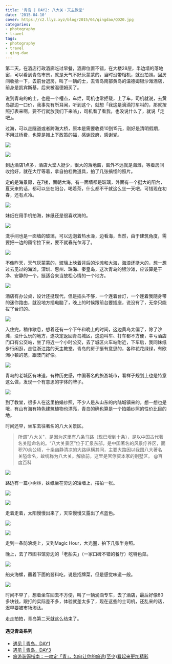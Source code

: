 ```yaml
---
title: '青岛 | DAY2: 八大关・天主教堂'
date: '2015-04-10'
cover: https://c2.llyz.xyz/blog/2015/04/qingdao/QD20.jpg
categories:
- photography
- travel
tags:
- photography
- travel
- qing-dao
---
```


第二天，在酒店行政酒廊吃过早餐，酒廊位置不错，在大楼28层，半边墙的落地窗，可以看到青岛市景，就是天气不好灰蒙蒙的，当时没带相机，就没拍照。回房间收拾一下，去前台退房，叫了一辆的士，去青岛南部黄岛的温德姆银沙滩酒店，前身是凯宾斯基，后来被温德姆买了。

说到青岛的的士，也是一个槽点，车烂，司机也常拒载，上了车，司机就说，去黄岛那边一口价，我事先有所耳闻，听到这个，就想「我这是滴滴打车叫的，那就按照打表来啊，要不行就放我们下来咯」，司机看了看我，也没说什么了，就说「走吧」。

过海，可以走隧道或者跨海大桥，原本是需要收费10到15元，刚好是清明假期，不用过桥费，也算是摊上下政策的福，感谢政府，感谢党。

![](https://c2.llyz.xyz/blog/2015/04/qingdao/QD8.jpg)

![](https://c2.llyz.xyz/blog/2015/04/qingdao/QD9.jpg)

到达酒店1点多，酒店大堂人挺少，很大的落地窗，窗外不远就是海滩，等着房间收拾好，就在大厅等着，拿自拍杠做道具，拍了几张搞怪的照片。

定的是海景房，在7楼，面朝大海，有一面墙都是玻璃，外面有一个挺大的阳台，夏天来的话，都可以坐在阳台，喝着茶，什么都不干就这么坐一天吧，可惜现在初春，还有点冷。

![](https://c2.llyz.xyz/blog/2015/04/qingdao/QD10.jpg)

妹纸在用手机拍海，妹纸还是很喜欢海的。

![](https://c2.llyz.xyz/blog/2015/04/qingdao/QD11.jpg)

洗手间也是一面墙的玻璃，可以边泡着热水澡，边看海，当然，由于建筑角度，需要把一边的窗帘拉下来，要不就春光乍泻了。

![](https://c2.llyz.xyz/blog/2015/04/qingdao/QD12.jpg)

不像昨天，天气灰蒙蒙的，玻璃上映着背后的沙滩和大海，海浪还挺大的，想一想过去见过的海滩，深圳、惠州、珠海、秦皇岛，这次青岛的银沙滩，应该算是干净、安静的一个，挺适合来当放松心情的一个地方。

![](https://c2.llyz.xyz/blog/2015/04/qingdao/QD13.jpg)

酒店有办公桌，设计还挺现代，但是插头不够，一个连着台灯，一个连着我随身带的迷你路由，就没地方插电脑了，晚上的时候跟前台要插座，说没有了，无奈只能拔了台灯的。

![](https://c2.llyz.xyz/blog/2015/04/qingdao/QD14.jpg)

入住完，稍作歇息，想着还有一个下午和晚上的时间，这边黄岛太偏了，除了沙滩，没什么玩的地方，遂决定返回青岛城区，这边叫车、打车都不方便，幸亏酒店门口有公交站，坐了将近一个小时公交，去了城区火车站附近，下车后，我同妹纸步行闲逛，走往浙江路的天主教堂。青岛的房子挺有意思的，各种花花绿绿，有欧洲小镇的范，跟澳门好像。

![](https://c2.llyz.xyz/blog/2015/04/qingdao/QD15.jpg)

青岛的老城区有味道，有种历史感，中国著名的旅游城市，看样子规划上也是特意这么做，发现一个有意思的字体的牌子。

![](https://c2.llyz.xyz/blog/2015/04/qingdao/QD43.jpg)

到了教堂，很多人在这里拍婚纱照，不少人是从山东的内陆城镇来的，想一想也是哦，有山有海有特色建筑植物也漂亮，青岛的确也算是一个拍婚纱照的性价比目的地。

时间还早，坐车去往著名的八大关景区。

> 所谓"八大关"，是因为这里有八条马路（现已增到十条），是以中国古代著名关隘命名的。“八大关景区”位于汇泉东部，是中国著名的风景疗养区，面积70余公顷，十条幽静清凉的大路纵横其间，主要大路因以我国八大著名关隘命名，故统称为八大关。解放前，这里是官僚资本家的别墅区。 @百度百科

![](https://c2.llyz.xyz/blog/2015/04/qingdao/QD16.jpg)

路边有一篇小树林，妹纸坐在旁边的矮墙上，摆拍一张。

![](https://c2.llyz.xyz/blog/2015/04/qingdao/QD18.jpg)

![](https://c2.llyz.xyz/blog/2015/04/qingdao/QD19.jpg)

走着走着，太阳慢慢出来了，天空慢慢又露出了点蓝色。

![](https://c2.llyz.xyz/blog/2015/04/qingdao/QD20.jpg)

![](https://c2.llyz.xyz/blog/2015/04/qingdao/QD44.jpg)

走到一条防浪堤上，又到Magic Hour，大光圈，拍下几张半身照。

晚上，去了市图书馆旁边的「老船夫」（一家口碑不错的餐厅）吃特色菜。

![](https://c2.llyz.xyz/blog/2015/04/qingdao/fd4.jpg)

船夫海螺，蘸着下面的酱料吃，说是招牌菜，但是感觉味道一般。

![](https://c2.llyz.xyz/blog/2015/04/qingdao/QD45.jpg)

时间不早了，想着坐车回去不方便，叫了一辆滴滴专车，去了酒店，最后好像80多块钱，跟打的实际差不多，体验就差太多了，现在这些的士司机，还乱来的话，迟早要被市场淘汰。

走走拍拍，青岛第二天就这么结束了。

#### 遇见青岛系列

- [遇见 | 青岛，DAY1](https://luolei.org/meet-qingdao-love-and-kiss-day-1/)
- [遇见 | 青岛，DAY3](https://luolei.org/meet-qingdao-love-and-kiss-day-3/)
- [旅游装逼指南：一吻定「青」，如何让你的旅途(至少)看起来更加精彩](https://luolei.org/kiss-and-love-in-qingdao-yi-camera/)
